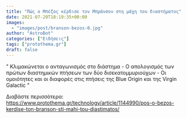 ```yaml
---
title: "Πώς ο Μπέζος κέρδισε τον Μπράνσον στη μάχη του διαστήματος"
date: 2021-07-20T18:19:35+00:00
images:
  - "images/post/branson-bezos-0.jpg"
author: "AstroBot"
categories: ["Ειδήσεις"]
tags: ["protothema.gr"]
draft: false
---
```


" Κλιμακώνεται ο ανταγωνισμός στο διάστημα - Ο απολογισμός των πρώτων διαστημικών πτήσεων των δύο δισεκατομμυριούχων - Οι ομοιότητες και οι διαφορές στις πτήσεις της Blue Origin και της Virgin Galactic "

Διαβάστε περισσότερα: https://www.protothema.gr/technology/article/1144990/pos-o-bezos-kerdise-ton-branson-sti-mahi-tou-diastimatos/
